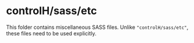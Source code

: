 # controlH/sass/etc

This folder contains miscellaneous SASS files. Unlike `"controlH/sass/etc"`, these files
need to be used explicitly.
